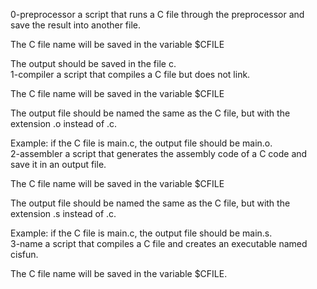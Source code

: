 0-preprocessor  a script that runs a C file through the preprocessor and save the result into another file.



The C file name will be saved in the variable $CFILE

The output should be saved in the file c. <br />
1-compiler  a script that compiles a C file but does not link.



The C file name will be saved in the variable $CFILE

The output file should be named the same as the C file, but with the extension .o instead of .c.

Example: if the C file is main.c, the output file should be main.o. <br />
2-assembler a script that generates the assembly code of a C code and save it in an output file.



The C file name will be saved in the variable $CFILE

The output file should be named the same as the C file, but with the extension .s instead of .c.

Example: if the C file is main.c, the output file should be main.s.<br />
3-name a script that compiles a C file and creates an executable named cisfun.



The C file name will be saved in the variable $CFILE.<br />
